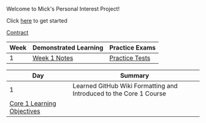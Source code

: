 Welcome to Mick's Personal Interest Project!

Click [here](https://www.youtube.com/watch?v=UXWckTAw3JY) to get started

[Contract](https://docs.google.com/document/d/1xHCsvFelPazsIEW5-Ja0uVaChoKwazkBkOFORYxoWbs/edit?usp=sharing)

|Week|Demonstrated Learning|Practice Exams|
|-|-|-|
|1|[Week 1 Notes](https://docs.google.com/document/d/1L11h8u_xcf6mVdoJ-IMXnrVw_jM1tJuG2Z1UKWHqFi8/edit?usp=sharing)|[Practice Tests](https://www.youtube.com/watch?v=87t6P5ZHTP0&list=PLG49S3nxzAnnOmvg5UGVenB_qQgsh01uC)|

|Day|Summary|
|-|-|
|1|Learned GitHub Wiki Formatting and Introduced to the Core 1 Course
[Core 1 Learning Objectives](https://partners.comptia.org/docs/default-source/resources/comptia-a-220-1101-exam-objectives-(3-0))|
